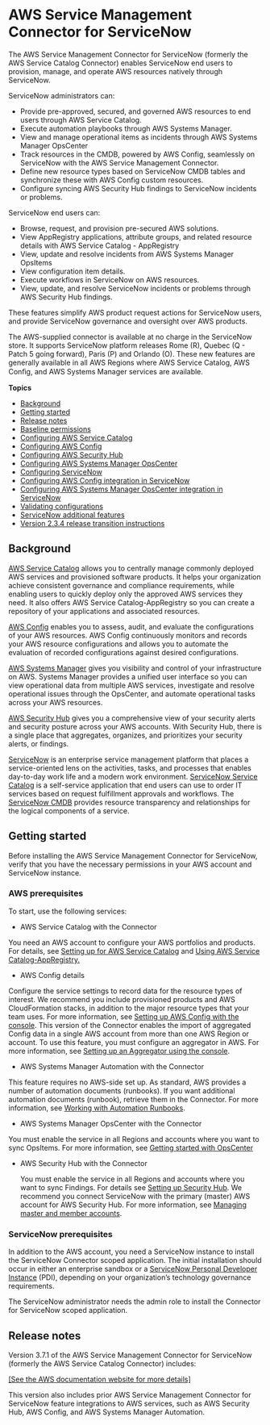 # AWS Service Management Connector for ServiceNow<a name="integrations-servicenow"></a>

The AWS Service Management Connector for ServiceNow \(formerly the AWS Service Catalog Connector\) enables ServiceNow end users to provision, manage, and operate AWS resources natively through ServiceNow\. 

ServiceNow administrators can:
+ Provide pre\-approved, secured, and governed AWS resources to end users through AWS Service Catalog\.
+ Execute automation playbooks through AWS Systems Manager\. 
+ View and manage operational items as incidents through AWS Systems Manager OpsCenter
+ Track resources in the CMDB, powered by AWS Config, seamlessly on ServiceNow with the AWS Service Management Connector\.
+ Define new resource types based on ServiceNow CMDB tables and synchronize these with AWS Config custom resources\.
+ Configure syncing AWS Security Hub findings to ServiceNow incidents or problems\.

 ServiceNow end users can: 
+ Browse, request, and provision pre\-secured AWS solutions\.
+ View AppRegistry applications, attribute groups, and related resource details with AWS Service Catalog \- AppRegistry
+ View, update and resolve incidents from AWS Systems Manager OpsItems
+ View configuration item details\.
+ Execute workflows in ServiceNow on AWS resources\. 
+ View, update, and resolve ServiceNow incidents or problems through AWS Security Hub findings\.

These features simplify AWS product request actions for ServiceNow users, and provide ServiceNow governance and oversight over AWS products\. 

The AWS\-supplied connector is available at no charge in the ServiceNow store\. It supports ServiceNow platform releases Rome \(R\), Quebec \(Q \- Patch 5 going forward\), Paris \(P\) and Orlando \(O\)\. These new features are generally available in all AWS Regions where AWS Service Catalog, AWS Conﬁg, and AWS Systems Manager services are available\.

**Topics**
+ [Background](#background)
+ [Getting started](#getting-started)
+ [Release notes](#release-notes)
+ [Baseline permissions](baseline-permissions.md)
+ [Configuring AWS Service Catalog](configure-sc.md)
+ [Configuring AWS Config](servicenow-aws-config.md)
+ [Configuring AWS Security Hub](servicenow-security-hub.md)
+ [Configuring AWS Systems Manager OpsCenter](configure-ops.md)
+ [Configuring ServiceNow](config-servnow.md)
+ [Configuring AWS Config integration in ServiceNow](configure-integ.md)
+ [Configuring AWS Systems Manager OpsCenter integration in ServiceNow](integrate-opscenter.md)
+ [Validating configurations](validate-configurations.md)
+ [ServiceNow additional features](additional-configurations.md)
+ [Version 2\.3\.4 release transition instructions](transition-instructions.md)

## Background<a name="background"></a>

[AWS Service Catalog](http://aws.amazon.com/servicecatalog) allows you to centrally manage commonly deployed AWS services and provisioned software products\. It helps your organization achieve consistent governance and compliance requirements, while enabling users to quickly deploy only the approved AWS services they need\. It also offers AWS Service Catalog\-AppRegistry so you can create a repository of your applications and associated resources\.

[AWS Config](http://aws.amazon.com/config) enables you to assess, audit, and evaluate the configurations of your AWS resources\. AWS Config continuously monitors and records your AWS resource configurations and allows you to automate the evaluation of recorded configurations against desired configurations\.

[AWS Systems Manager](http://aws.amazon.com/systems-manager) gives you visibility and control of your infrastructure on AWS\. Systems Manager provides a unified user interface so you can view operational data from multiple AWS services, investigate and resolve operational issues through the OpsCenter, and automate operational tasks across your AWS resources\.

[AWS Security Hub](https://aws.amazon.com/security-hub/?aws-security-hub-blogs.sort-by=item.additionalFields.createdDate&aws-security-hub-blogs.sort-order=desc) gives you a comprehensive view of your security alerts and security posture across your AWS accounts\. With Security Hub, there is a single place that aggregates, organizes, and prioritizes your security alerts, or findings\. 

[ServiceNow](https://www.servicenow.com/) is an enterprise service management platform that places a service\-oriented lens on the activities, tasks, and processes that enables day\-to\-day work life and a modern work environment\. [ServiceNow Service Catalog](https://www.servicenow.com/products/it-service-automation-applications/service-catalog.html) is a self\-service application that end users can use to order IT services based on request fulfillment approvals and workflows\. The [ServiceNow CMDB](https://docs.servicenow.com/bundle/orlando-servicenow-platform/page/product/configuration-management/concept/c_ITILConfigurationManagement.html) provides resource transparency and relationships for the logical components of a service\. 

## Getting started<a name="getting-started"></a>

Before installing the AWS Service Management Connector for ServiceNow, verify that you have the necessary permissions in your AWS account and ServiceNow instance\.

### AWS prerequisites<a name="aws-prereqs"></a>

To start, use the following services:
+  AWS Service Catalog with the Connector 

  You need an AWS account to configure your AWS portfolios and products\. For details, see [Setting up for AWS Service Catalog](https://docs.aws.amazon.com/servicecatalog/latest/adminguide/setup.html) and [Using AWS Service Catalog\-AppRegistry\.](https://docs.aws.amazon.com/servicecatalog/latest/adminguide/appregistry.html)
+  AWS Config details

  Configure the service settings to record data for the resource types of interest\. We recommend you include provisioned products and AWS CloudFormation stacks, in addition to the major resource types that your team uses\. For more information, see [Setting up AWS Config with the console](https://docs.aws.amazon.com/config/latest/developerguide/gs-console.html)\. This version of the Connector enables the import of aggregated Config data in a single AWS account from more than one AWS Region or account\. To use this feature, you must configure an aggregator in AWS\. For more information, see [Setting up an Aggregator using the console](https://docs.aws.amazon.com/config/latest/developerguide/setup-aggregator-console.html)\. 
+  AWS Systems Manager Automation with the Connector

  This feature requires no AWS\-side set up\. As standard, AWS provides a number of automation documents \(runbooks\)\. If you want additional automation documents \(runbook\), retrieve them in the Connector\. For more information, see [Working with Automation Runbooks](https://docs.aws.amazon.com/systems-manager/latest/userguide/automation-documents.html)\. 
+  AWS Systems Manager OpsCenter with the Connector

  You must enable the service in all Regions and accounts where you want to sync OpsItems\. For more information, see [ Getting started with OpsCenter](https://docs.aws.amazon.com/systems-manager/latest/userguide/OpsCenter-getting-started.html) 
+ AWS Security Hub with the Connector

  You must enable the service in all Regions and accounts where you want to sync Findings\. For details see [Setting up Security Hub](https://docs.aws.amazon.com/securityhub/latest/userguide/securityhub-settingup.html)\. We recommend you connect ServiceNow with the primary \(master\) AWS account for AWS Security Hub\. For more information, see [Managing master and member accounts](https://docs.aws.amazon.com/securityhub/latest/userguide/securityhub-accounts.html)\.

### ServiceNow prerequisites<a name="servicenow-prereqs"></a>

In addition to the AWS account, you need a ServiceNow instance to install the ServiceNow Connector scoped application\. The initial installation should occur in either an enterprise sandbox or a [ServiceNow Personal Developer Instance](https://developer.servicenow.com/app.do#!/document/content/app_store_doc_getting_started_newyork_topic_lyf_bf2_3r?v=newyork) \(PDI\), depending on your organization’s technology governance requirements\. 

The ServiceNow administrator needs the admin role to install the Connector for ServiceNow scoped application\.

## Release notes<a name="release-notes"></a>

Version 3\.7\.1 of the AWS Service Management Connector for ServiceNow \(formerly the AWS Service Catalog Connector\) includes:

[\[See the AWS documentation website for more details\]](http://docs.aws.amazon.com/servicecatalog/latest/adminguide/integrations-servicenow.html)

This version also includes prior AWS Service Management Connector for ServiceNow feature integrations to AWS services, such as AWS Security Hub, AWS Config, and AWS Systems Manager Automation\.